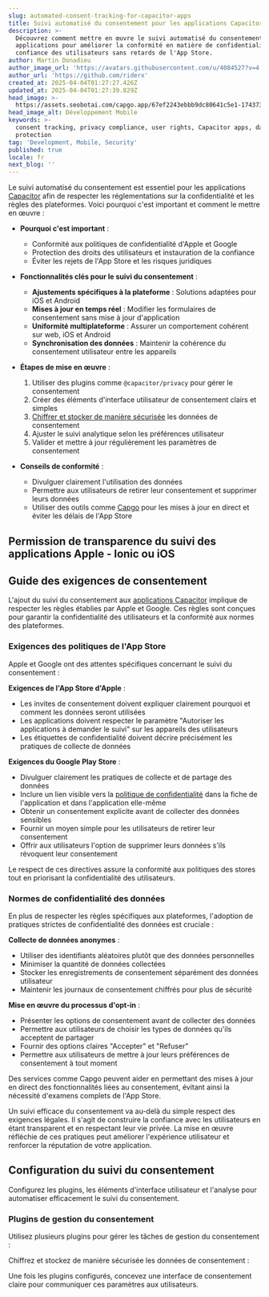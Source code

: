 ```yaml
---
slug: automated-consent-tracking-for-capacitor-apps
title: Suivi automatisé du consentement pour les applications Capacitor
description: >-
  Découvrez comment mettre en œuvre le suivi automatisé du consentement dans les
  applications pour améliorer la conformité en matière de confidentialité et la
  confiance des utilisateurs sans retards de l'App Store.
author: Martin Donadieu
author_image_url: 'https://avatars.githubusercontent.com/u/4084527?v=4'
author_url: 'https://github.com/riderx'
created_at: 2025-04-04T01:27:27.426Z
updated_at: 2025-04-04T01:27:39.829Z
head_image: >-
  https://assets.seobotai.com/capgo.app/67ef2243ebbb9dc80641c5e1-1743730059829.jpg
head_image_alt: Développement Mobile
keywords: >-
  consent tracking, privacy compliance, user rights, Capacitor apps, data
  protection
tag: 'Development, Mobile, Security'
published: true
locale: fr
next_blog: ''
---
```


Le suivi automatisé du consentement est essentiel pour les applications [Capacitor](https://capacitorjscom/) afin de respecter les réglementations sur la confidentialité et les règles des plateformes. Voici pourquoi c'est important et comment le mettre en œuvre :

-   **Pourquoi c'est important** :
    
    -   Conformité aux politiques de confidentialité d'Apple et Google
    -   Protection des droits des utilisateurs et instauration de la confiance
    -   Éviter les rejets de l'App Store et les risques juridiques
-   **Fonctionnalités clés pour le suivi du consentement** :
    
    -   **Ajustements spécifiques à la plateforme** : Solutions adaptées pour iOS et Android
    -   **Mises à jour en temps réel** : Modifier les formulaires de consentement sans mise à jour d'application
    -   **Uniformité multiplateforme** : Assurer un comportement cohérent sur web, iOS et Android
    -   **Synchronisation des données** : Maintenir la cohérence du consentement utilisateur entre les appareils
-   **Étapes de mise en œuvre** :
    
    1.  Utiliser des plugins comme `@capacitor/privacy` pour gérer le consentement
    2.  Créer des éléments d'interface utilisateur de consentement clairs et simples
    3.  [Chiffrer et stocker de manière sécurisée](https://capgoapp/docs/cli/migrations/encryption/) les données de consentement
    4.  Ajuster le suivi analytique selon les préférences utilisateur
    5.  Valider et mettre à jour régulièrement les paramètres de consentement
-   **Conseils de conformité** :
    
    -   Divulguer clairement l'utilisation des données
    -   Permettre aux utilisateurs de retirer leur consentement et supprimer leurs données
    -   Utiliser des outils comme [Capgo](https://capgoapp/) pour les mises à jour en direct et éviter les délais de l'App Store

## Permission de transparence du suivi des applications Apple - Ionic ou iOS

## Guide des exigences de consentement

L'ajout du suivi du consentement aux [applications Capacitor](https://capgoapp/blog/capacitor-comprehensive-guide/) implique de respecter les règles établies par Apple et Google. Ces règles sont conçues pour garantir la confidentialité des utilisateurs et la conformité aux normes des plateformes.

### Exigences des politiques de l'App Store

Apple et Google ont des attentes spécifiques concernant le suivi du consentement :

**Exigences de l'App Store d'Apple** :

-   Les invites de consentement doivent expliquer clairement pourquoi et comment les données seront utilisées
-   Les applications doivent respecter le paramètre "Autoriser les applications à demander le suivi" sur les appareils des utilisateurs
-   Les étiquettes de confidentialité doivent décrire précisément les pratiques de collecte de données

**Exigences du Google Play Store** :

-   Divulguer clairement les pratiques de collecte et de partage des données
-   Inclure un lien visible vers la [politique de confidentialité](https://capgoapp/dp/) dans la fiche de l'application et dans l'application elle-même
-   Obtenir un consentement explicite avant de collecter des données sensibles
-   Fournir un moyen simple pour les utilisateurs de retirer leur consentement
-   Offrir aux utilisateurs l'option de supprimer leurs données s'ils révoquent leur consentement

Le respect de ces directives assure la conformité aux politiques des stores tout en priorisant la confidentialité des utilisateurs.

### Normes de confidentialité des données

En plus de respecter les règles spécifiques aux plateformes, l'adoption de pratiques strictes de confidentialité des données est cruciale :

**Collecte de données anonymes** :

-   Utiliser des identifiants aléatoires plutôt que des données personnelles
-   Minimiser la quantité de données collectées
-   Stocker les enregistrements de consentement séparément des données utilisateur
-   Maintenir les journaux de consentement chiffrés pour plus de sécurité

**Mise en œuvre du processus d'opt-in** :

-   Présenter les options de consentement avant de collecter des données
-   Permettre aux utilisateurs de choisir les types de données qu'ils acceptent de partager
-   Fournir des options claires "Accepter" et "Refuser"
-   Permettre aux utilisateurs de mettre à jour leurs préférences de consentement à tout moment

Des services comme Capgo peuvent aider en permettant des mises à jour en direct des fonctionnalités liées au consentement, évitant ainsi la nécessité d'examens complets de l'App Store.

Un suivi efficace du consentement va au-delà du simple respect des exigences légales. Il s'agit de construire la confiance avec les utilisateurs en étant transparent et en respectant leur vie privée. La mise en œuvre réfléchie de ces pratiques peut améliorer l'expérience utilisateur et renforcer la réputation de votre application.

## Configuration du suivi du consentement

Configurez les plugins, les éléments d'interface utilisateur et l'analyse pour automatiser efficacement le suivi du consentement.

### Plugins de gestion du consentement

Utilisez plusieurs plugins pour gérer les tâches de gestion du consentement :

Chiffrez et stockez de manière sécurisée les données de consentement :

Une fois les plugins configurés, concevez une interface de consentement claire pour communiquer ces paramètres aux utilisateurs.